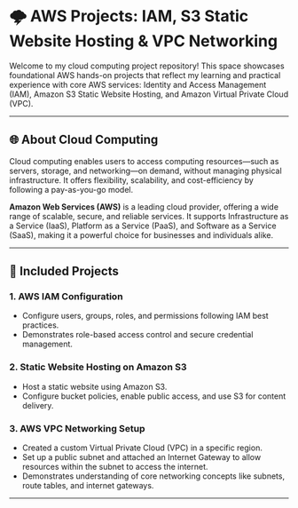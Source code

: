 # 🌩️ AWS Projects: IAM, S3 Static Website Hosting & VPC Networking

Welcome to my cloud computing project repository! This space showcases foundational AWS hands-on projects that reflect my learning and practical experience with core AWS services: Identity and Access Management (IAM), Amazon S3 Static Website Hosting, and Amazon Virtual Private Cloud (VPC).

---

## 🌐 About Cloud Computing

Cloud computing enables users to access computing resources—such as servers, storage, and networking—on demand, without managing physical infrastructure. It offers flexibility, scalability, and cost-efficiency by following a pay-as-you-go model.

**Amazon Web Services (AWS)** is a leading cloud provider, offering a wide range of scalable, secure, and reliable services. It supports Infrastructure as a Service (IaaS), Platform as a Service (PaaS), and Software as a Service (SaaS), making it a powerful choice for businesses and individuals alike.

---

## 📁 Included Projects

### 1. **AWS IAM Configuration**
- Configure users, groups, roles, and permissions following IAM best practices.
- Demonstrates role-based access control and secure credential management.

### 2. **Static Website Hosting on Amazon S3**
- Host a static website using Amazon S3.
- Configure bucket policies, enable public access, and use S3 for content delivery.

### 3. **AWS VPC Networking Setup**
- Created a custom Virtual Private Cloud (VPC) in a specific region.
- Set up a public subnet and attached an Internet Gateway to allow resources within the subnet to access the internet.
- Demonstrates understanding of core networking concepts like subnets, route tables, and internet gateways.

---



